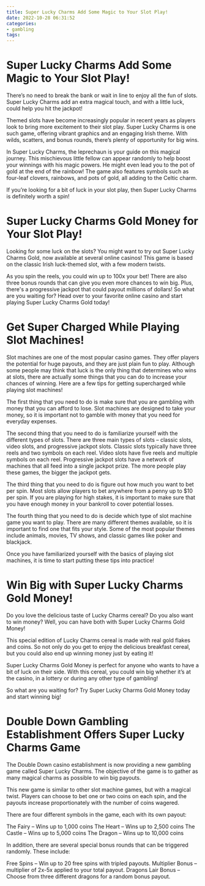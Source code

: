 ```yaml
---
title: Super Lucky Charms Add Some Magic to Your Slot Play!
date: 2022-10-28 06:31:52
categories:
- gambling
tags:
---
```



#  Super Lucky Charms Add Some Magic to Your Slot Play!

There’s no need to break the bank or wait in line to enjoy all the fun of slots. Super Lucky Charms add an extra magical touch, and with a little luck, could help you hit the jackpot! 

Themed slots have become increasingly popular in recent years as players look to bring more excitement to their slot play. Super Lucky Charms is one such game, offering vibrant graphics and an engaging Irish theme. With wilds, scatters, and bonus rounds, there’s plenty of opportunity for big wins.

In Super Lucky Charms, the leprechaun is your guide on this magical journey. This mischievous little fellow can appear randomly to help boost your winnings with his magic powers. He might even lead you to the pot of gold at the end of the rainbow! The game also features symbols such as four-leaf clovers, rainbows, and pots of gold, all adding to the Celtic charm.

If you’re looking for a bit of luck in your slot play, then Super Lucky Charms is definitely worth a spin!

#  Super Lucky Charms Gold Money for Your Slot Play!

Looking for some luck on the slots? You might want to try out Super Lucky Charms Gold, now available at several online casinos! This game is based on the classic Irish luck-themed slot, with a few modern twists.

As you spin the reels, you could win up to 100x your bet! There are also three bonus rounds that can give you even more chances to win big. Plus, there's a progressive jackpot that could payout millions of dollars! So what are you waiting for? Head over to your favorite online casino and start playing Super Lucky Charms Gold today!

#  Get Super Charged While Playing Slot Machines!

Slot machines are one of the most popular casino games. They offer players the potential for huge payouts, and they are just plain fun to play. Although some people may think that luck is the only thing that determines who wins at slots, there are actually some things that you can do to increase your chances of winning. Here are a few tips for getting supercharged while playing slot machines!

The first thing that you need to do is make sure that you are gambling with money that you can afford to lose. Slot machines are designed to take your money, so it is important not to gamble with money that you need for everyday expenses.

The second thing that you need to do is familiarize yourself with the different types of slots. There are three main types of slots – classic slots, video slots, and progressive jackpot slots. Classic slots typically have three reels and two symbols on each reel. Video slots have five reels and multiple symbols on each reel. Progressive jackpot slots have a network of machines that all feed into a single jackpot prize. The more people play these games, the bigger the jackpot gets.

The third thing that you need to do is figure out how much you want to bet per spin. Most slots allow players to bet anywhere from a penny up to $10 per spin. If you are playing for high stakes, it is important to make sure that you have enough money in your bankroll to cover potential losses.

The fourth thing that you need to do is decide which type of slot machine game you want to play. There are many different themes available, so it is important to find one that fits your style. Some of the most popular themes include animals, movies, TV shows, and classic games like poker and blackjack.

Once you have familiarized yourself with the basics of playing slot machines, it is time to start putting these tips into practice!

#  Win Big with Super Lucky Charms Gold Money!

Do you love the delicious taste of Lucky Charms cereal? Do you also want to win money? Well, you can have both with Super Lucky Charms Gold Money!

This special edition of Lucky Charms cereal is made with real gold flakes and coins. So not only do you get to enjoy the delicious breakfast cereal, but you could also end up winning money just by eating it!

Super Lucky Charms Gold Money is perfect for anyone who wants to have a bit of luck on their side. With this cereal, you could win big whether it’s at the casino, in a lottery or during any other type of gambling!

So what are you waiting for? Try Super Lucky Charms Gold Money today and start winning big!

#  Double Down Gambling Establishment Offers Super Lucky Charms Game

The Double Down casino establishment is now providing a new gambling game called Super Lucky Charms. The objective of the game is to gather as many magical charms as possible to win big payouts.

This new game is similar to other slot machine games, but with a magical twist. Players can choose to bet one or two coins on each spin, and the payouts increase proportionately with the number of coins wagered.

There are four different symbols in the game, each with its own payout:

The Fairy – Wins up to 1,000 coins
The Heart – Wins up to 2,500 coins
The Castle – Wins up to 5,000 coins
The Dragon – Wins up to 10,000 coins

In addition, there are several special bonus rounds that can be triggered randomly. These include:

Free Spins – Win up to 20 free spins with tripled payouts.
Multiplier Bonus – multiplier of 2x-5x applied to your total payout.
Dragons Lair Bonus – Choose from three different dragons for a random bonus payout.